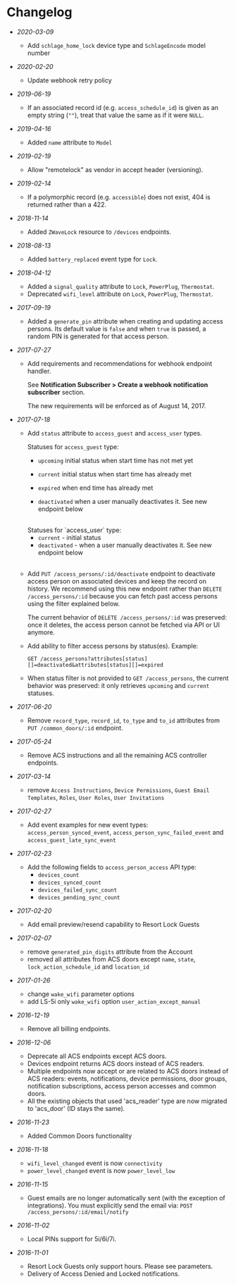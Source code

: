 # Changelog

- *2020-03-09*
  - Add `schlage_home_lock` device type and `SchlageEncode` model number

- *2020-02-20*
  - Update webhook retry policy

- *2019-06-19*
  - If an associated record id (e.g. `access_schedule_id`) is given as an empty
    string (`""`), treat that value the same as if it were `NULL`.

- *2019-04-16*
  - Added `name` attribute to `Model`

- *2019-02-19*
  - Allow "remotelock" as vendor in accept header (versioning).

- *2019-02-14*
  - If a polymorphic record (e.g. `accessible`) does not exist, 404 is returned
    rather than a 422.

- *2018-11-14*
  - Added `ZWaveLock` resource to `/devices` endpoints.

- *2018-08-13*
  - Added `battery_replaced` event type for `Lock`.

- *2018-04-12*
  - Added a `signal_quality` attribute to `Lock`, `PowerPlug`, `Thermostat`.
  - Deprecated `wifi_level` attribute on `Lock`, `PowerPlug`, `Thermostat`.

- *2017-09-19*
  - Added a `generate_pin` attribute when creating and updating access persons.
    Its default value is `false` and when `true` is passed, a random PIN is
    generated for that access person.

- *2017-07-27*
  - Add requirements and recommendations for webhook endpoint handler.

    See **Notification Subscriber > Create a webhook notification subscriber**
    section.

    The new requirements will be enforced as of August 14, 2017.

- *2017-07-18*
  - Add `status` attribute to `access_guest` and `access_user` types.

    Statuses for `access_guest` type:

      - `upcoming` initial status when start time has not met yet

      - `current` initial status when start time has already met

      - `expired` when end time has already met

      - `deactivated` when a user manually deactivates it. See new endpoint below

    <br/>
    Statuses for `access_user` type:

      - `current` - initial status
      - `deactivated` - when a user manually deactivates it. See new endpoint below

    <br/>
  - Add `PUT /access_persons/:id/deactivate` endpoint to deactivate access
    person on associated devices and keep the record on history. We recommend
    using this new endpoint rather than `DELETE /access_persons/:id` because
    you can fetch past access persons using the filter explained below.

    The current behavior of `DELETE /access_persons/:id` was preserved: once it
    deletes, the access person cannot be fetched via API or UI anymore.

  - Add ability to filter access persons by status(es). Example:

    `GET /access_persons?attributes[status][]=deactivated&attributes[status][]=expired`

  - When status filter is not provided to `GET /access_persons`, the current behavior
    was preserved: it only retrieves `upcoming` and `current` statuses.

- *2017-06-20*
  - Remove `record_type`, `record_id`, `to_type` and `to_id` attributes from
    `PUT /common_doors/:id` endpoint.

- *2017-05-24*
  - Remove ACS instructions and all the remaining ACS controller endpoints.

- *2017-03-14*
  - remove `Access Instructions`, `Device Permissions`, `Guest Email Templates`,
    `Roles`, `User Roles`, `User Invitations`

- *2017-02-27*
  - Add event examples for new event types: `access_person_synced_event`,
    `access_person_sync_failed_event` and `access_guest_late_sync_event`

- *2017-02-23*
  - Add the following fields to `access_person_access` API type:
    - `devices_count`
    - `devices_synced_count`
    - `devices_failed_sync_count`
    - `devices_pending_sync_count`

- *2017-02-20*
  - Add email preview/resend capability to Resort Lock Guests

- *2017-02-07*
  - remove `generated_pin_digits` attribute from the Account
  - removed all attributes from ACS doors except `name`, `state`,
    `lock_action_schedule_id` and `location_id`

- *2017-01-26*
  - change `wake_wifi` parameter options
  - add LS-5i only `wake_wifi` option `user_action_except_manual`

- *2016-12-19*
  - Remove all billing endpoints.

- *2016-12-06*
  - Deprecate all ACS endpoints except ACS doors.
  - Devices endpoint returns ACS doors instead of ACS readers.
  - Multiple endpoints now accept or are related to ACS doors instead of ACS
    readers: events, notifications, device permissions, door groups,
    notification subscriptions, access person accesses and common doors.
  - All the existing objects that used 'acs_reader' type are now
    migrated to 'acs_door' (ID stays the same).

- *2016-11-23*
  - Added Common Doors functionality

- *2016-11-18*
  - `wifi_level_changed` event is now `connectivity`
  - `power_level_changed` event is now `power_level_low`

- *2016-11-15*
  - Guest emails are no longer automatically sent (with the exception of
    integrations). You must explicitly send the email via:
    `POST /access_persons/:id/email/notify`

- *2016-11-02*
  - Local PINs support for 5i/6i/7i.

- *2016-11-01*
  - Resort Lock Guests only support hours. Please see parameters.
  - Delivery of Access Denied and Locked notifications.
